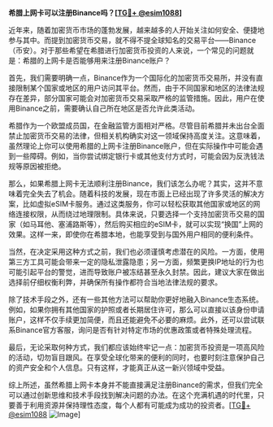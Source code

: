 **希腊上网卡可以注册Binance吗？[[TG💪+ @esim1088](https://t.me/s/esim1088)]**

近年来，随着加密货币市场的蓬勃发展，越来越多的人开始关注如何安全、便捷地参与其中。而提到加密货币交易，就不得不提全球知名的交易平台——Binance（币安）。对于那些希望在希腊进行加密货币投资的人来说，一个常见的问题就是：希腊的上网卡是否能够用来注册Binance账户？

首先，我们需要明确一点，Binance作为一个国际化的加密货币交易所，并没有直接限制某个国家或地区的用户访问其平台。然而，由于不同国家和地区的法律法规存在差异，部分国家可能会对加密货币交易采取严格的监管措施。因此，用户在使用Binance之前，需要确认自己所在地区是否允许此类活动。

希腊作为一个欧盟成员国，在金融监管方面相对严格。尽管目前希腊并未出台全面禁止加密货币交易的法律，但相关机构确实对这一领域保持高度关注。这意味着，虽然理论上你可以使用希腊的上网卡注册Binance账户，但在实际操作中可能会遇到一些障碍。例如，当你尝试绑定银行卡或其他支付方式时，可能会因为反洗钱法规等原因被拒绝。

那么，如果希腊上网卡无法顺利注册Binance，我们该怎么办呢？其实，这并不意味着完全失去了机会。随着科技的发展，现在市面上已经出现了许多灵活的解决方案，比如虚拟eSIM卡服务。通过这类服务，你可以轻松获取其他国家或地区的网络连接权限，从而绕过地理限制。具体来说，只要选择一个支持加密货币交易的国家（如马耳他、塞浦路斯等），然后购买相应的eSIM卡，就可以实现“换国”上网的效果。这样一来，即使你在希腊本地，也能享受到与国外用户相同的便利条件。

当然，在决定采用这种方式之前，我们也必须谨慎考虑潜在的风险。一方面，使用第三方工具可能会带来一定的隐私泄露隐患；另一方面，频繁更换IP地址的行为也可能引起平台的警觉，进而导致账户被冻结甚至永久封禁。因此，建议大家在做出选择前仔细权衡利弊，并确保所有操作都符合当地法律法规的要求。

除了技术手段之外，还有一些其他方法可以帮助你更好地融入Binance生态系统。例如，如果你拥有其他国家的护照或者长期居住许可，那么可以直接以该身份申请账户，这样不仅手续更加简便，而且还能避免不必要的麻烦。此外，还可以尝试联系Binance官方客服，询问是否有针对特定市场的优惠政策或者特殊处理流程。

最后，无论采取何种方式，我们都应该始终牢记一点：加密货币投资是一项高风险的活动，切勿盲目跟风。在享受全球化带来的便利的同时，也要时刻注意保护自己的资产安全和个人信息。只有这样，才能真正从这一新兴领域中受益。

综上所述，虽然希腊上网卡本身并不能直接满足注册Binance的需求，但我们完全可以通过创新思维和技术手段找到解决问题的办法。在这个充满机遇的时代里，只要善于利用资源并保持理性态度，每个人都有可能成为成功的投资者。[[TG💪+ @esim1088](https://t.me/s/esim1088) ![Image](https://i.postimg.cc/4NQfJmqS/Snipaste-2025-05-13-00-14-12.png)]